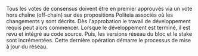 Tous les votes de consensus doivent être en premier approuvés via un vote hors chaîne (off-chain) sur des propositions Politeia associés où les changements y sont décrits. Dès l'approbation le travail de développement requis peut alors commencer. Lorsque le développement est terminé, il est revu et intégré au code source. Puis, les versions réseau du bloc et le stake sont incrémentées. Cette dernière opération démarre le processus de mise à jour du réseau.
